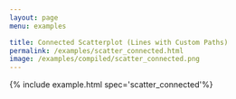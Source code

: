 ```yaml
---
layout: page
menu: examples

title: Connected Scatterplot (Lines with Custom Paths)
permalink: /examples/scatter_connected.html
image: /examples/compiled/scatter_connected.png
---
```




{% include example.html spec='scatter_connected'%}
